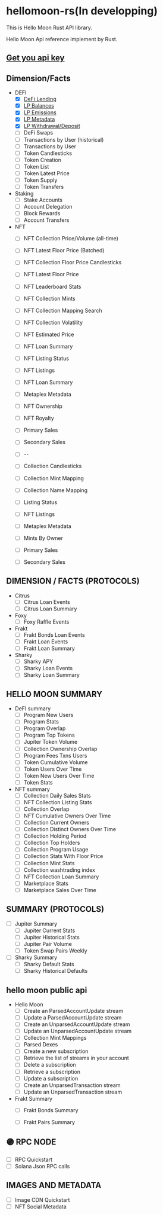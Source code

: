 # hellomoon-rs(In developping)


This is Hello Moon Rust API library.

Hello Moon Api reference implement by Rust.

## [Get you api key](https://hellomoon.readme.io/reference/get-your-api-key)

## Dimension/Facts

- DEFI
    - [x] [DeFi Lending](https://docs.hellomoon.io/reference/post_v0-defi-lending)
    - [x] [LP Balances](https://docs.hellomoon.io/reference/post_v0-defi-liquidity-pools-balances)
    - [x] [LP Emissions](https://docs.hellomoon.io/reference/post_v0-defi-liquidity-pools-emissions)
    - [x] [LP Metadata](https://docs.hellomoon.io/reference/post_v0-defi-liquidity-pools-metadata)
    - [x] [LP Withdrawal/Deposit](https://docs.hellomoon.io/reference/post_v0-defi-liquidity-pools-withdrawals-deposits)
    - [ ] DeFi Swaps
    - [ ] Transactions by User (historical)
    - [ ] Transactions by User
    - [ ] Token Candlesticks
    - [ ] Token Creation
    - [ ] Token List
    - [ ] Token Latest Price
    - [ ] Token Supply
    - [ ] Token Transfers
- Staking
    - [ ] Stake Accounts
    - [ ] Account Delegation
    - [ ] Block Rewards
    - [ ] Account Transfers
- NFT
    - [ ] NFT Collection Price/Volume (all-time)
    - [ ] NFT Latest Floor Price (Batched)
    - [ ] NFT Collection Floor Price Candlesticks
    - [ ] NFT Latest Floor Price
    - [ ] NFT Leaderboard Stats
    - [ ] NFT Collection Mints
    - [ ] NFT Collection Mapping Search
    - [ ] NFT Collection Volatility
    - [ ] NFT Estimated Price
    - [ ] NFT Loan Summary
    - [ ] NFT Listing Status
    - [ ] NFT Listings
    - [ ] NFT Loan Summary
    - [ ] Metaplex Metadata
    - [ ] NFT Ownership
    - [ ] NFT Royalty
    - [ ] Primary Sales
    - [ ] Secondary Sales
    - [ ] --
    - [ ] Collection Candlesticks
    - [ ] Collection Mint Mapping
    - [ ] Collection Name Mapping
    - [ ] Listing Status
    - [ ] NFT Listings
    - [ ] Metaplex Metadata
    - [ ] Mints By Owner
    - [ ] Primary Sales
    - [ ] Secondary Sales


## DIMENSION / FACTS (PROTOCOLS)

- Citrus
    - [ ] Citrus Loan Events
    - [ ] Citrus Loan Summary
- Foxy
    - [ ] Foxy Raffle Events
- Frakt
    - [ ] Frakt Bonds Loan Events
    - [ ] Frakt Loan Events
    - [ ] Frakt Loan Summary
- Sharky
    - [ ] Sharky APY
    - [ ] Sharky Loan Events
    - [ ] Sharky Loan Summary

## HELLO MOON SUMMARY

- DeFI summary
  - [ ] Program New Users
  - [ ] Program Stats
  - [ ] Program Overlap
  - [ ] Program Top Tokens
  - [ ] Jupiter Token Volume
  - [ ] Collection Ownership Overlap
  - [ ] Program Fees Txns Users
  - [ ] Token Cumulative Volume
  - [ ] Token Users Over Time
  - [ ] Token New Users Over Time
  - [ ] Token Stats
- NFT summary
  - [ ] Collection Daily Sales Stats
  - [ ] NFT Collection Listing Stats
  - [ ] Collection Overlap
  - [ ] NFT Cumulative Owners Over Time
  - [ ] Collection Current Owners
  - [ ] Collection Distinct Owners Over Time
  - [ ] Collection Holding Period
  - [ ] Collection Top Holders
  - [ ] Collection Program Usage
  - [ ] Collection Stats With Floor Price
  - [ ] Collection Mint Stats
  - [ ] Collection washtrading index
  - [ ] NFT Collection Loan Summary
  - [ ] Marketplace Stats
  - [ ] Marketplace Sales Over Time

## SUMMARY (PROTOCOLS)
- [ ] Jupiter Summary
    -  [ ] Jupiter Current Stats
    -  [ ] Jupiter Historical Stats
    -  [ ] Jupiter Pair Volume
    -  [ ] Token Swap Pairs Weekly
- [ ] Sharky Summary
    -  [ ] Sharky Default Stats
    -  [ ] Sharky Historical Defaults

## hello moon public api

- Hello Moon
    - [ ] Create an ParsedAccountUpdate stream
    - [ ] Update a ParsedAccountUpdate stream
    - [ ] Create an UnparsedAccountUpdate stream
    - [ ] Update an UnparsedAccountUpdate stream
    - [ ] Collection Mint Mappings
    - [ ] Parsed Dexes
    - [ ] Create a new subscription
    - [ ] Retrieve the list of streams in your account
    - [ ] Delete a subscription
    - [ ] Retrieve a subscription
    - [ ] Update a subscription
    - [ ] Create an UnparsedTransaction stream
    - [ ] Update an UnparsedTransaction stream
- Frakt Summary
    - [ ] Frakt Bonds Summary
    - [ ] Frakt Pairs Summary


## 🟣 RPC NODE
- [ ] RPC Quickstart
- [ ] Solana Json RPC calls

## IMAGES AND METADATA
- [ ] Image CDN Quickstart
- [ ] NFT Social Metadata
